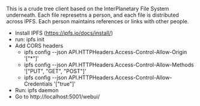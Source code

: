 This is a crude tree client based on the InterPlanetary File System underneath. Each file represetns a person, and each file is distributed across IPFS. Each person maintains references or links with other people.

- Install IPFS (https://ipfs.io/docs/install/)
- run: ipfs init
- Add CORS headers
  - ipfs config --json API.HTTPHeaders.Access-Control-Allow-Origin '["*"]'
  - ipfs config --json API.HTTPHeaders.Access-Control-Allow-Methods '["PUT", "GET", "POST"]'
  - ipfs config --json API.HTTPHeaders.Access-Control-Allow-Credentials '["true"]'
- Run: ipfs daemon
- Go to http://localhost:5001/webui/